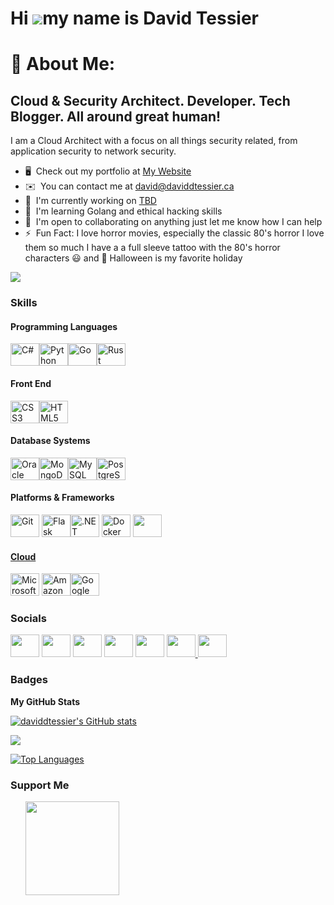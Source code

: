 Hi ![](https://user-images.githubusercontent.com/18350557/176309783-0785949b-9127-417c-8b55-ab5a4333674e.gif)my name is David Tessier
=====================================================================================================================================

# 💫 About Me:

Cloud & Security Architect. Developer. Tech Blogger. All around great human!
----------------------------------------------------------------------------

I am a Cloud Architect with a focus on all things security related, from application security to network security.


* 🖥️  Check out my portfolio at [My Website](http://daviddtessier.ca)
* ✉️  You can contact me at [david@daviddtessier.ca](mailto:david@daviddtessier.ca)
* 🚀  I'm currently working on [TBD](http://tdb.ca)
* 🧠  I'm learning Golang and ethical hacking skills
* 🤝  I'm open to collaborating on anything just let me know how I can help
* ⚡  Fun Fact: I love horror movies, especially the classic 80's horror I love them so much I have a a full sleeve tattoo with the 80's horror characters 😃 and 🎃 Halloween is my favorite holiday

<a href="https://www.github.com/daviddtessier" target="_blank" rel="noreferrer"><img
src="https://img.shields.io/github/followers/daviddtessier?logo=github&style=for-the-badge&color=0891b2&labelColor=1c1917" /></a>

### Skills

#### Programming Languages
<p align="left">
<a href="https://docs.microsoft.com/en-us/dotnet/csharp/" target="_blank" rel="noreferrer"><img src="https://raw.githubusercontent.com/danielcranney/readme-generator/main/public/icons/skills/csharp-colored.svg" width="46" height="36" alt="C#" /><a href="https://www.python.org/" target="_blank" rel="noreferrer"><img src="https://raw.githubusercontent.com/danielcranney/readme-generator/main/public/icons/skills/python-colored.svg" width="46" height="36" alt="Python" /></a><a href="https://go.dev/doc/" target="_blank" rel="noreferrer"><img src="https://raw.githubusercontent.com/danielcranney/readme-generator/main/public/icons/skills/go-colored.svg" width="46" height="36" alt="Go" /></a><a href="https://www.rust-lang.org/" target="_blank" rel="noreferrer"><img src="https://raw.githubusercontent.com/danielcranney/readme-generator/main/public/icons/skills/rust-colored.svg" width="46" height="36" alt="Rust"></a>
</p>

#### Front End 
<p align="left">
<a href="https://www.w3.org/TR/CSS/#css" target="_blank" rel="noreferrer"><img src="https://raw.githubusercontent.com/danielcranney/readme-generator/main/public/icons/skills/css3-colored.svg" width="46" height="36" alt="CSS3" /></a><a href="https://developer.mozilla.org/en-US/docs/Glossary/HTML5" target="_blank" rel="noreferrer"><img src="https://raw.githubusercontent.com/danielcranney/readme-generator/main/public/icons/skills/html5-colored.svg" width="46" height="36" alt="HTML5" /></a>

</p>

#### Database Systems

<a href="https://www.oracle.com/uk/index.html" target="_blank" rel="noreferrer"><img src="https://raw.githubusercontent.com/danielcranney/readme-generator/main/public/icons/skills/oracle-colored.svg" width="46" height="36" alt="Oracle" /></a><a href="https://www.mongodb.com/" target="_blank" rel="noreferrer"><img src="https://raw.githubusercontent.com/danielcranney/readme-generator/main/public/icons/skills/mongodb-colored.svg" width="46" height="36" alt="MongoDB" /></a><a href="https://www.mysql.com/" target="_blank" rel="noreferrer"><img src="https://raw.githubusercontent.com/danielcranney/readme-generator/main/public/icons/skills/mysql-colored.svg" width="46" height="36" alt="MySQL" /></a><a href="https://www.postgresql.org/" target="_blank" rel="noreferrer"><img src="https://raw.githubusercontent.com/danielcranney/readme-generator/main/public/icons/skills/postgresql-colored.svg" width="46" height="36" alt="PostgreSQL" /></a>

</p>

#### Platforms & Frameworks

<p align="left">
</a><a href="https://git-scm.com/" target="_blank" rel="noreferrer"><img src="https://raw.githubusercontent.com/danielcranney/readme-generator/main/public/icons/skills/git-colored.svg" width="46" height="36" alt="Git" /></a>
<a href="https://flask.palletsprojects.com/en/2.0.x/" target="_blank" rel="noreferrer"><img src="https://raw.githubusercontent.com/danielcranney/readme-generator/main/public/icons/skills/flask-colored.svg" width="46" height="36" alt="Flask" /></a><a href="https://dotnet.microsoft.com/en-us/" target="_blank" rel="noreferrer"><img src="https://raw.githubusercontent.com/danielcranney/readme-generator/main/public/icons/skills/dot-net-colored.svg" width="46" height="36" alt=".NET" /></a>
<a href="https://www.docker.com/" target="_blank" rel="noreferrer"><img src="https://raw.githubusercontent.com/danielcranney/readme-generator/main/public/icons/skills/docker-colored.svg" width="46" height="36" alt="Docker" /></a>
<a href="https://www.terraform.io/" target="_blank" rel="noreferrer"><img src="https://www.vectorlogo.zone/logos/terraformio/terraformio-icon.svg" width="46" height="36">
</p>

#### Cloud
<p align="left">
<a href="https://azure.microsoft.com/en-us/" target="_blank" rel="noreferrer"><img src="https://www.vectorlogo.zone/logos/microsoft_azure/microsoft_azure-icon.svg" width="46" height="36" alt="Microsoft Azure" /></a>
<a href="https://aws.amazon.com" target="_blank" rel="noreferrer"><img src="https://raw.githubusercontent.com/danielcranney/readme-generator/main/public/icons/skills/aws-colored.svg" width="46" height="36" alt="Amazon Web Services" /></a><a href="https://cloud.google.com/" target="_blank" rel="noreferrer"><img src="https://raw.githubusercontent.com/danielcranney/readme-generator/main/public/icons/skills/googlecloud-colored.svg" width="46" height="36" alt="Google Cloud" /></a>
</p>


### Socials

 <a href="https://discord.com/users/david.tessier" target="_blank" rel="noreferrer"><img src="https://raw.githubusercontent.com/danielcranney/readme-generator/main/public/icons/socials/discord.svg" width="46" height="36" /></a> <a href="https://www.github.com/daviddtessier" target="_blank" rel="noreferrer"> <img src="https://raw.githubusercontent.com/danielcranney/readme-generator/main/public/icons/socials/github.svg" width="46" height="36" /></a> <a href="https://www.linkedin.com/in/david-tessier-66749613" target="_blank" rel="noreferrer"> <img src="https://raw.githubusercontent.com/danielcranney/readme-generator/main/public/icons/socials/linkedin.svg" width="46" height="36" /></a> <a href="https://www.stackoverflow.com/users/david-tessier" target="_blank" rel="noreferrer"> <img src="https://raw.githubusercontent.com/danielcranney/readme-generator/main/public/icons/socials/stackoverflow.svg" width="46" height="36" /></a> <a href="https://www.x.com/DavidDJTessier" target="_blank" rel="noreferrer"> <img src="https://raw.githubusercontent.com/danielcranney/readme-generator/main/public/icons/socials/twitter.svg" width="46" height="36" /></a> <a href="https://www.youtube.com/@davidtessier4238" target="_blank" rel="noreferrer"> <img src="https://raw.githubusercontent.com/danielcranney/readme-generator/main/public/icons/socials/youtube.svg" width="46" height="36" /> </a> <a href="https://www.threads.net/@daviddtessier" target="_blank" rel="noreferrer"><img src="https://raw.githubusercontent.com/danielcranney/readme-generator/main/public/icons/socials/threads.svg" width="46" height="36" /> </picture> </a></p>

### Badges

<b>My GitHub Stats</b>

<a href="http://www.github.com/daviddtessier"><img src="https://github-readme-stats.vercel.app/api?username=daviddtessier&show_icons=true&hide=&count_private=true&title_color=0891b2&text_color=ffffff&icon_color=0891b2&bg_color=1c1917&hide_border=true&show_icons=true" alt="daviddtessier's GitHub stats" /></a>

<a href="http://www.github.com/daviddtessier"><img src="https://github-readme-streak-stats.herokuapp.com/?user=daviddtessier&stroke=ffffff&background=1c1917&ring=0891b2&fire=0891b2&currStreakNum=ffffff&currStreakLabel=0891b2&sideNums=ffffff&sideLabels=ffffff&dates=ffffff&hide_border=true" /></a>

<a href="https://github.com/daviddtessier" align="left"><img src="https://github-readme-stats.vercel.app/api/top-langs/?username=daviddtessier&langs_count=10&title_color=0891b2&text_color=ffffff&icon_color=0891b2&bg_color=1c1917&hide_border=true&locale=en&custom_title=Top%20%Languages" alt="Top Languages" /></a>

### Support Me

<ul style="list-style-type: none; margin: 0;">

<li style="display: inline-block; margin-right: 0.25rem;"><a href="https://www.buymeacoffee.com/david.tessier"><img src="https://cdn.buymeacoffee.com/buttons/v2/default-yellow.png" width="150"/></a></li>

</ul>